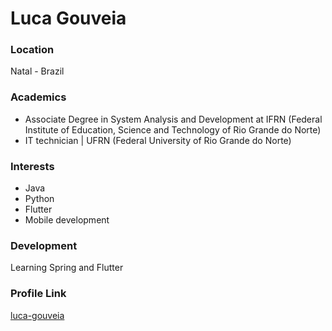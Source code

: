# Luca Gouveia 

### Location

Natal - Brazil

### Academics

- Associate Degree in System Analysis and Development at IFRN (Federal Institute of Education, Science and Technology of Rio Grande do Norte)
- IT technician | UFRN (Federal University of Rio Grande do Norte)

### Interests

- Java
- Python
- Flutter
- Mobile development

### Development

Learning Spring and Flutter

### Profile Link

[luca-gouveia](https://github.com/luca-gouveia)
